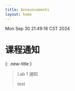 ```yaml
---
title: Announcements
layout: home
---
```

Mon Sep 30 21:49:16 CST 2024

# 课程通知

{: .new-title }
> Lab 1 通知
> 
> test

